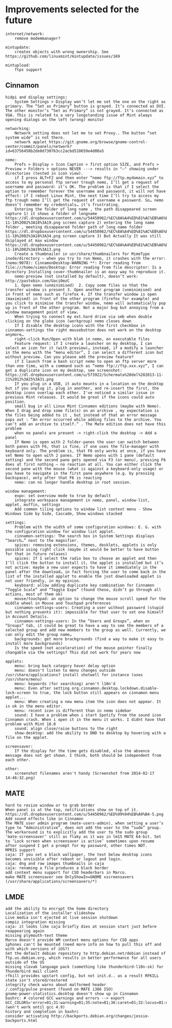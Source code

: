 Improvements selected for the future
=====================================

    internet/network:
        remove modemmanager?

    mintupdate:
        creates objects with wrong ownership. See https://github.com/linuxmint/mintupdate/issues/169

    mintupload:
        ftps support

Cinnamon
--------

    hidpi and display settings:
        System Settings > Display won’t let me set the one on the right as primary. The “Set as Primary” button is grayed. It’s connected as DVI. The other monitor’s “Set as Primary” is not grayed. It’s connected as VGA. This is related to a very longstanding issue of Mint always opening dialogs on the left (wrong) monitor

    networking:
        Network setting does not let me to set Proxy.. The button “set system wide” is not there.
        network applet https://git.gnome.org/browse/gnome-control-center/commit/panels/network?id=63756458b2de0d730763cc2acbd510659e4d00a5

    nemo:
        Prefs > Display > Icon Caption > first option SIZE, and Prefs > Preview > Folders > options NEVER ---> results in "–" showing under directories (tested in icon view).
        if I press ALT+F2 and then enter “nemo ftp://ftp.mydomain.xyz” to access to my personal ftp server trough nemo, I’ll get a request of username and password: it’s OK. The problem is that if I select the option to remember forever the username and password, it will not have effect: if I reboot Linux Mint, the next time I’ll try to access my ftp trough nemo I’ll get the request of username e password. So… nemo doesn’t remember my credentials… it’s frustrating.
        Entering the folder of long name , the path disappeared screen capture 1) it shows a folder of longname https://dl.dropboxusercontent.com/u/54450962/%EC%8A%A4%ED%81%AC%EB%A6%B0%EC%83%B7%2C%202013-11-18%2002%3A18%3A19.png screen capture 2) entering the long name folder , meeting disappeared folder path of long name folder https://dl.dropboxusercontent.com/u/54450962/%EC%8A%A4%ED%81%AC%EB%A6%B0%EC%83%B7%2C%202013-11-18%2002%3A18%3A34.png screen capture 3) But Actually It was still dsiplayed at max window https://dl.dropboxusercontent.com/u/54450962/%EC%8A%A4%ED%81%AC%EB%A6%B0%EC%83%B7%2C%202013-11-18%2002%3A19%3A13.png
        Create a thumbnailer in usr/share/thumbnailers for MimeType inode/directory – when you try to run Nemo, it crashes with the error:  (nemo:9078): CinnamonDesktop-WARNING **: Error reading from file:///home/simon/Desktop: Error reading from file descriptor: Is a directory Installing cover-thumbnailer is an easy way to reproduce it.
        nemo-preview (not installed by default), doesn’t work: http://pastebin.com/Uaci0mzC
        1. Open nemo (unminimised)  2. Copy some files so that the transfer window is present 3. Open another program (unminimised) and in front of nemo such as firefox 4. If the transfer window is open (maximised) in front of the other program (firefox for example) and you click to minimise the transfer window, nemo will automatically pop up in front of the other program. Not a major bug but annoying from a window management point of view.
        When trying to connect my ext.hard drive via smb when double clicking on the globe icon (workgroup) nemo closes down
        If I disable the desktop icons with the first checkbox in cinnamon-settings the right mousebutton does not work on the desktop anymore…
        right-click Run/Open with blah in nemo, on executable files
        Feature request: if I create a launcher on my desktop, I can select an icon for it (with preview)… instead, if a modify a launcher in the menu with the “menu editor”, I can select a different icon but without preview. Can you please add the preview feature?
        if I launch from a bash script nemo to open an ftp server more than one time, with a command such as “nemo ftp://ftp.xxx.xyz“, I can get a duplicate icon on my desktop, see screenshot: https://dl.dropboxusercontent.com/u/573922/Schermata%20del%202013-11-21%2012%3A25%3A31.png
        If you plug in a USB, it auto mounts in a location on the desktop but if you unplug it, plug in another, and re-insert the first, the desktop icons overlap each other. I've noticed a similar issue in previous Mint releases. It would be great if the icons could auto position.
        small bug in all Linux Mint Cinnamon editions (maybe with Nemo). When I drag and drop some file(s) on an archive , my expectation is the files being added to it , but instead of that an error message pops out : “An error occurred while adding files to the archive. You can’t add an archive to itself.” . The Mate edition does not have this problem
        when no panels are present -> right-click the desktop -> Add a panel
        If Nemo is open with 2 folder-panes the user can switch between both panes with F6, that is fine, if one uses the file-manager with keyboard only. The problem is, that F6 only works at once, if you have set Nemo to open with 2 panes. If Nemo opens with 1 pane (default setting) and the second pane gets opened via F3 (or menu), pressing F6 does at first nothing – no reaction at all. You can either click the second pane with the mouse (what is against a keyboard-only usage) or you have to navigate in the first pane anywhere (e.g. by pressing backspace), only after that F6 is reacting
        nemo: can no longer handle desktop in root session.

    window management:
        expo: set overview mode to true by default
        integrate workspace management in nemo, panel, window-list, applet, muffin, settings
        Add common tiling options to window list context menu - Show Windows Side by Side, Cascade, Show windows stacked

    settings:
        Problem with the width of some configuration windows: E. G. with the configuration window for window list applet.
        cinnamon-settings: The search box in System Settings displays “Search…” next to the magnifier.
        spices: removing extensions, themes, desklets, applets is only possible using right click (maybe it would be better to have button for that in future relases)
        spices: If I select the radio box to choose an applet and then I’ll click the button to install it, the applet is installed but it’s not active: maybe a new user expects to have it immediately in the panel after the download… in fact forcing the user to come back in the list of the installed applet to enable the just downloaded applet is not user friendly, in my opinion.
        keyboard: allow adding duplicate key combination for Cinnamon “Toggle Scale” and “Toggle Expo” (found these, didn’t go through all actions, most of them ok)
        mouse/touchpad: an option to change the mouse scroll speed for the middle wheel in Mouse and Touchpad preferences
        cinnamon-settings-users: Creating a user without password (stupid but nothing prevents it): impossible for that user to set one himself in Account Details.
        cinnamon-settings-users: In the “Users and Groups”, when on “Groups” tab, it could be great to have a way to see the members of a selected group and add new members to the group as well. Currently, we can only edit the group name…
        backgrounds: get more brackgrounds (find a way to make it easy to install more backgrounds)
        Is the speed (not acceleration) of the mouse pointer finally changable via the settings? This did not work for years now

    applets:
        menu: bring back category hover delay option
        menu: doesn't listen to menu changes outside /usr/share/applications? install shotwell for instance (uses /usr/share/menu)
        menu: keywords (for searching) aren't l10n'd
        menu: Even after setting org.cinnamon.desktop.lockdown.disable-lock-screen to true, the lock button still appears on cinnamon menu applet...
        menu: When creating a new menu item the icon does not appear. It is ok in the menu editor.
        menu: recent icon is different than in nemo sidebar
        sound: I have a problem when i start Spotify from the sound icon Cinnamon crash. When i open it in the menu it works. I didnt have that problem with Mint 18.0
        sound: align close/raise buttons to the right
        show-desktop: add the ability to DND to desktop by hovering with a file on the applet.

    screensaver:
        If the display for the time gets disabled, also the absence message does not get shown. I think, both should be independent from each other.

    other:
        screenshot filenames aren't handy (Screenshot from 2014-02-17 14:46:32.png)

MATE
----
    hard to resize window or to grab border
    When panel is at the top, notifications show on top of it. https://dl.dropboxusercontent.com/u/54450962/%ED%99%94%EB%A9%B4-5.png
    Add sound effects like in Cinnamon
    The MATE user admin program (mate-users-admin), when setting a user’s type to “Administrative”, does not add the user to the “sudo” group. The workaround is to explicitly add the user to the sudo group
    ‘mate-screensaver’ still as flaky as it was in lm15 MATE 64-bit. Set to ‘Lock screen when screensaver is active’ sometimes upon resume after suspend I get a prompt for my password, other times NOT.
    MPRIS support
    caja: If you set a black wallpaper, the text below desktop icons becomes unvisible after reboot or logout and login.
    caja: dng and raw images thumbnails in caja
    caja: renaming a file produces a black border
    add context menu support for CSD headerbars in Marco.
    make MATE screensaver see OnlyShowIn=GNOME xscreensavers (/usr/share/applications/screensavers/*)

LMDE
----
    add the ability to encrypt the home directory
    Localization of the installer slideshow
    Live media isn't ejected at live session shutdown
    compiz integration missing
    caja: it looks like caja briefly dies at session start just before reappearing again
    missing plymouth-text theme
    Marco doesn't provide WM context menu options for CSD apps
    iphones can't be mounted (need more info on how to pull this off and with which versions of iOS?)
    Set the default debian repository to http.debian.net/debian instead of ftp.us.debian.org, which results in better performance for all users outside of the US
    missing slovak language pack (something like thunderbird-l10n-sk) for Thunderbird mail client
    rfkill provides upstart config, but not init.d.. as a result RFKILL state isn't stored/restored
    integrity check warns about malformed header
    /.config/pulse present (found on MATE i386 ISO)
    gnome-power-statistics.desktop doesn't show up in Cinnamon
    bashrc: # colored GCC warnings and errors --> export GCC_COLORS='error=01;31:warning=01;35:note=01;36:caret=01;32:locus=01:quote=01' (won't work until gcc 4.9)
    history and completion in bashrc
    consider activating http://backports.debian.org/changes/jessie-backports.html
